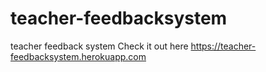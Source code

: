 # teacher-feedbacksystem
teacher feedback system
Check it out here https://teacher-feedbacksystem.herokuapp.com
